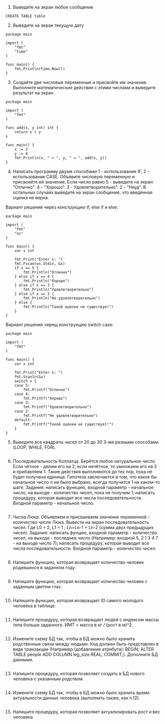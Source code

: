 1. Выведите на экран любое сообщение
```plpgSQL
CREATE TABLE table
```

2. Выведите на экран текущую дату
```golang
package main

import (
	"fmt"
	"time"
)

func main() {
	fmt.Println(time.Now())
}
```
3. Создайте две числовые переменные и присвойте им значение. Выполните математические действия с этими числами и выведите результат на экран.
```golang
package main

import (
	"fmt"
)

func add(x, y int) int {
	return x + y
}

func main() {
	x := 2
	y := 4
	fmt.Println(x, " + ", y, " = ", add(x, y))
}
```
4. Написать программу двумя способами 1 - использование IF, 2 - использование CASE. Объявите числовую переменную и присвоейте ей значение. Если число равно 5 - выведите на экран "Отлично". 4 - "Хорошо". 3 - Удовлетворительно". 2 - "Неуд". В остальных случаях выведите на экран сообщение, что введённая оценка не верна.

Вариант решения через конструкцию if, else if и else:
```golang
package main

import (
	"fmt"
	"os"
)

func main() {
	var x int

	fmt.Print("Enter x: ")
	fmt.Fscan(os.Stdin, &x)
	if x == 5 {
		fmt.Println("Отлично")
	} else if x == 4 {
		fmt.Println("Хорошо")
	} else if x == 3 {
		fmt.Println("Удовлетворительно")
	} else if x == 2 {
		fmt.Println("Не удовлетворительно")
	} else {
		fmt.Println("Такой оценки не существует")
	}
}
```

Вариант решения черещ конструкцию switch case:
```golang
package main

import (
	"fmt"
)

func main() {
	var x int

	fmt.Print("Enter x: ")
	fmt.Scanln(&x)
	switch x {
	case 5:
		fmt.Printf("Отлично")
	case 4:
		fmt.Printf("Хорошо")
	case 3:
		fmt.Printf("Удовлетворительно")
	case 2:
		fmt.Printf("Не удовлетворительно")
	default:
		fmt.Printf("Такой оценки не существует!")
	}
}
```
5. Выведите все квадраты чисел от 20 до 30 3-мя разными способами (LOOP, WHILE, FOR).
```golang

```
6. Последовательность Коллатца. Берётся любое натуральное число. Если чётное - делим его на 2, если нечётное, то умножаем его на 3 и прибавляем 1. Такие действия выполняются до тех пор, пока не будет получена единица. Гипотеза заключается в том, что какое бы начальное число n не было выбрано, всегда получится 1 на каком-то шаге. Задания: написать функцию, входной параметр - начальное число, на выходе - количество чисел, пока не получим 1; написать процедуру, которая выводит все числа последовательности. Входной параметр - начальное число.
```golang

```
7. Числа Люка. Объявляем и присваиваем значение переменной - количество числе Люка. Вывести на экран последовательность чисел. Где L0 = 2, L1 = 1 ; Ln=Ln-1 + Ln-2 (сумма двух предыдущих чисел). Задания: написать фунцию, входной параметр - количество чисел, на выходе - последнее число (Например: входной 5, 2 1 3 4 7 - на выходе число 7); написать процедуру, которая выводит все числа последовательности. Входной параметр - количество чисел.
```golang

```
8. Напишите функцию, которая возвращает количество человек родившихся в заданном году.
```golang

```
9. Напишите функцию, которая возвращает количество человек с заданным цветом глаз.
```golang

```
10. Напишите функцию, которая возвращает ID самого молодого человека в таблице.
```golang

```
11. Напишите процедуру, которая возвращает людей с индексом массы тела больше заданного. ИМТ = масса в кг / (рост в м)^2.
```golang

```
12. Измените схему БД так, чтобы в БД можно было хранить родственные связи между людьми. Код должен быть представлен в виде транзакции (Например (добавление атрибута): BEGIN; ALTER TABLE people ADD COLUMN leg_size REAL; COMMIT;). Дополните БД данными.
```golang

```
13. Напишите процедуру, которая позволяет создать в БД нового человека с указанным родством.
```golang

```
14. Измените схему БД так, чтобы в БД можно было хранить время актуальности данных человека (выполнить также, как п.12).
```golang

```
15. Напишите процедуру, которая позволяет актуализировать рост и вес человека.
```golang

```
